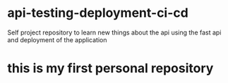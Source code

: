 # api-testing-deployment-ci-cd
Self project repository to learn new things about the api using the fast api and deployment of the application 
# this is my first personal repository
